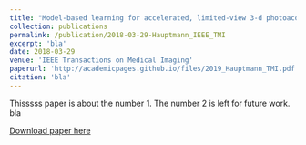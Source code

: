 ```yaml
---
title: "Model-based learning for accelerated, limited-view 3-d photoacoustic tomography"
collection: publications
permalink: /publication/2018-03-29-Hauptmann_IEEE_TMI
excerpt: 'bla'
date: 2018-03-29
venue: 'IEEE Transactions on Medical Imaging'
paperurl: 'http://academicpages.github.io/files/2019_Hauptmann_TMI.pdf'
citation: 'bla'
---
```

Thisssss paper is about the number 1. The number 2 is left for future work. bla

[Download paper here](http://academicpages.github.io/files/paper1.pdf)